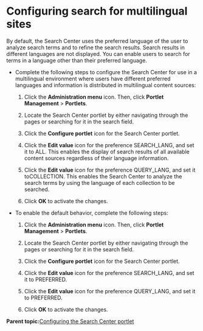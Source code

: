 # Configuring search for multilingual sites 

By default, the Search Center uses the preferred language of the user to analyze search terms and to refine the search results. Search results in different languages are not displayed. You can enable users to search for terms in a language other than their preferred language.

-   Complete the following steps to configure the Search Center for use in a multilingual environment where users have different preferred languages and information is distributed in multilingual content sources:

    1.  Click the **Administration menu** icon. Then, click **Portlet Management** \> **Portlets**.

    2.  Locate the Search Center portlet by either navigating through the pages or searching for it in the search field.

    3.  Click the **Configure portlet** icon for the Search Center portlet.

    4.  Click the **Edit value** icon for the preference SEARCH\_LANG, and set it to ALL. This enables the display of search results of all available content sources regardless of their language information.

    5.  Click the **Edit value** icon for the preference QUERY\_LANG, and set it toCOLLECTION. This enables the Search Center to analyze the search terms by using the language of each collection to be searched.

    6.  Click **OK** to activate the changes.

-   To enable the default behavior, complete the following steps:

    1.  Click the **Administration menu** icon. Then, click **Portlet Management** \> **Portlets**.

    2.  Locate the Search Center portlet by either navigating through the pages or searching for it in the search field.

    3.  Click the **Configure portlet** icon for the Search Center portlet.

    4.  Click the **Edit value** icon for the preference SEARCH\_LANG, and set it to PREFERRED.

    5.  Click the **Edit value** icon for the preference QUERY\_LANG, and set it to PREFERRED.

    6.  Click **OK** to activate the changes.


**Parent topic:**[Configuring the Search Center portlet ](../admin-system/srtcfgsrchcntrprlt.md)

